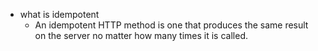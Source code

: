 - what is idempotent
  - An idempotent HTTP method is one that produces the same result on the server no matter how many times it is called.
